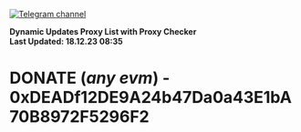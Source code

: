 [![Telegram channel](https://img.shields.io/endpoint?url=https://runkit.io/damiankrawczyk/telegram-badge/branches/master?url=https://t.me/n4z4v0d)](https://t.me/n4z4v0d) 

**Dynamic Updates Proxy List with Proxy Checker**  
**Last Updated: 18.12.23 08:35**

# DONATE (_any evm_) - 0xDEADf12DE9A24b47Da0a43E1bA70B8972F5296F2
